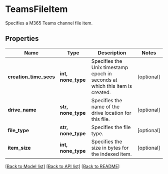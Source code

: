 # TeamsFileItem

Specifies a M365 Teams channel file item.

## Properties
Name | Type | Description | Notes
------------ | ------------- | ------------- | -------------
**creation_time_secs** | **int, none_type** | Specifies the Unix timestamp epoch in seconds at which this item is created. | [optional] 
**drive_name** | **str, none_type** | Specifies the name of the drive location for this file. | [optional] 
**file_type** | **str, none_type** | Specifies the file type. | [optional] 
**item_size** | **int, none_type** | Specifies the size in bytes for the indexed item. | [optional] 

[[Back to Model list]](../README.md#documentation-for-models) [[Back to API list]](../README.md#documentation-for-api-endpoints) [[Back to README]](../README.md)


